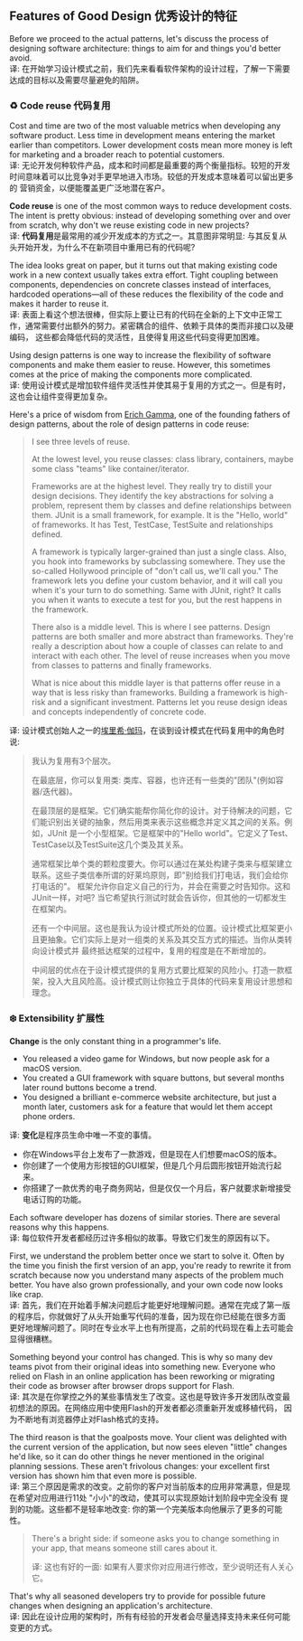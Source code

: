 ## Features of Good Design 优秀设计的特征
Before we proceed to the actual patterns, let's discuss the process of designing software architecture: things to aim 
for and things you'd better avoid.   
译: 在开始学习设计模式之前，我们先来看看软件架构的设计过程，了解一下需要达成的目标以及需要尽量避免的陷阱。


### :recycle: Code reuse 代码复用
Cost and time are two of the most valuable metrics when developing any software product. Less time in development means 
entering the market earlier than competitors. Lower development costs mean more money is left for marketing and a 
broader reach to potential customers.   
译: 无论开发何种软件产品，成本和时间都是最重要的两个衡量指标。较短的开发时间意味着可以比竞争对手更早地进入市场。较低的开发成本意味着可以留出更多的
营销资金，以便能覆盖更广泛地潜在客户。

**Code reuse** is one of the most common ways to reduce development costs. The intent is pretty obvious: instead of 
developing something over and over from scratch, why don't we reuse existing code in new projects?   
译: **代码复用**是最常用的减少开发成本的方式之一。其意图非常明显: 与其反复从头开始开发，为什么不在新项目中重用已有的代码呢?

The idea looks great on paper, but it turns out that making existing code work in a new context usually takes extra 
effort. Tight coupling between components, dependencies on concrete classes instead of interfaces, hardcoded 
operations—all of these reduces the flexibility of the code and makes it harder to reuse it.   
译: 表面上看这个想法很棒，但实际上要让已有的代码在全新的上下文中正常工作，通常需要付出额外的努力。紧密耦合的组件、依赖于具体的类而非接口以及硬编码，
这些都会降低代码的灵活性，且使得复用这些代码变得更加困难。

Using design patterns is one way to increase the flexibility of software components and make them easier to reuse. 
However, this sometimes comes at the price of making the components more complicated.   
译: 使用设计模式是增加软件组件灵活性并使其易于复用的方式之一。但是有时，这也会让组件变得更加复杂。

Here's a price of wisdom from [Erich Gamma](https://refactoring.guru/gamma-interview), one of the founding fathers of 
design patterns, about the role of design patterns in code reuse: 
> I see three levels of reuse.
> 
> At the lowest level, you reuse classes: class library, containers, maybe some class "teams" like container/iterator.
> 
> Frameworks are at the highest level. They really try to distill your design decisions.
> They identify the key abstractions for solving a problem, represent them by classes and define relationships between them.
> JUnit is a small framework, for example. It is the "Hello, world" of frameworks.
> It has Test, TestCase, TestSuite and relationships defined.
> 
> A framework is typically larger-grained than just a single class.
> Also, you hook into frameworks by subclassing somewhere.
> They use the so-called Hollywood principle of "don't call us, we'll call you."
> The framework lets you define your custom behavior, and it will call you when it's your turn to do something.
> Same with JUnit, right?
> It calls you when it wants to execute a test for you, but the rest happens in the framework. 
> 
> There also is a middle level. This is where I see patterns.
> Design patterns are both smaller and more abstract than frameworks.
> They're really a description about how a couple of classes can relate to and interact with each other.
> The level of reuse increases when you move from classes to patterns and finally frameworks.
> 
> What is nice about this middle layer is that patterns offer reuse in a way that is less risky than frameworks.
> Building a framework is high-risk and a significant investment.
> Patterns let you reuse design ideas and concepts independently of concrete code.

译: 设计模式创始人之一的[埃里希·伽玛](https://refactoringguru.cn/gamma-interview)，在谈到设计模式在代码复用中的角色时说:
> 我认为复用有3个层次。
> 
> 在最底层，你可以复用类: 类库、容器，也许还有一些类的"团队"(例如容器/迭代器)。
> 
> 在最顶层的是框架。它们确实能帮你简化你的设计。对于待解决的问题，它们能识别出关键的抽象，然后用类来表示这些概念并定义其之间的关系。例如，JUnit
> 是一个小型框架。它是框架中的"Hello world"。它定义了Test、TestCase以及TestSuite这几个类及其关系。
> 
> 通常框架比单个类的颗粒度要大。你可以通过在某处构建子类来与框架建立联系。这些子类信奉所谓的好莱坞原则，即"别给我们打电话，我们会给你打电话的"。
> 框架允许你自定义自己的行为，并会在需要之时告知你。这和JUnit一样，对吧? 当它希望执行测试时就会告诉你，但其他的一切都发生在框架内。
> 
> 还有一个中间层。这也是我认为设计模式所处的位置。设计模式比框架更小且更抽象。它们实际上是对一组类的关系及其交互方式的描述。当你从类转向设计模式并
> 最终抵达框架的过程中，复用的程度是在不断增加的。
> 
> 中间层的优点在于设计模式提供的复用方式要比框架的风险小。打造一款框架，投入大且风险高。设计模式则让你独立于具体的代码来复用设计思想和理念。


### :snowflake: Extensibility 扩展性
**Change** is the only constant thing in a programmer's life.
- You released a video game for Windows, but now people ask for a macOS version.
- You created a GUI framework with square buttons, but several months later round buttons become a trend.
- You designed a brilliant e-commerce website architecture, but just a month later, customers ask for a feature that 
would let them accept phone orders.   

译: **变化**是程序员生命中唯一不变的事情。
- 你在Windows平台上发布了一款游戏，但是现在人们想要macOS的版本。
- 你创建了一个使用方形按钮的GUI框架，但是几个月后圆形按钮开始流行起来。
- 你搭建了一款优秀的电子商务网站，但是仅仅一个月后，客户就要求新增接受电话订购的功能。

Each software developer has dozens of similar stories. There are several reasons why this happens.   
译: 每位软件开发者都经历过许多相似的故事。导致它们发生的原因有以下。

First, we understand the problem better once we start to solve it. Often by the time you finish the first version of 
an app, you're ready to rewrite it from scratch because now you understand many aspects of the problem much better. 
You have also grown professionally, and your own code now looks like crap.   
译: 首先，我们在开始着手解决问题后才能更好地理解问题。通常在完成了第一版的程序后，你就做好了从头开始重写代码的准备，因为现在你已经能在很多方面
更好地理解问题了。同时在专业水平上也有所提高，之前的代码现在看上去可能会显得很糟糕。

Something beyond your control has changed. This is why so many dev teams pivot from their original ideas into something
new. Everyone who relied on Flash in an online application has been reworking or migrating their code as browser after
browser drops support for Flash.   
译: 其次是在你掌控之外的某些事情发生了改变。这也是导致许多开发团队改变最初想法的原因。在网络应用中使用Flash的开发者都必须重新开发或移植代码，
因为不断地有浏览器停止对Flash格式的支持。

The third reason is that the goalposts move. Your client was delighted with the current version of the application, but 
now sees eleven "little" changes he'd like, so it can do other things he never mentioned in the original planning 
sessions. These aren't frivolous changes: your excellent first version has shown him that even more is possible.   
译: 第三个原因是需求的改变。之前你的客户对当前版本的应用非常满意，但是现在希望对应用进行11处 "小小"的改动，使其可以实现原始计划阶段中完全没有
提到的功能。这些都不是轻率地改变: 你的第一个完美版本向他展示了更多的可能性。

> There's a bright side: if someone asks you to change something in your app, that means someone still cares about it.
> 
> 译: 这也有好的一面: 如果有人要求你对应用进行修改，至少说明还有人关心它。

That's why
all seasoned developers try to provide for possible future changes when designing an application's architecture.   
译: 因此在设计应用的架构时，所有有经验的开发者会尽量选择支持未来任何可能变更的方式。
